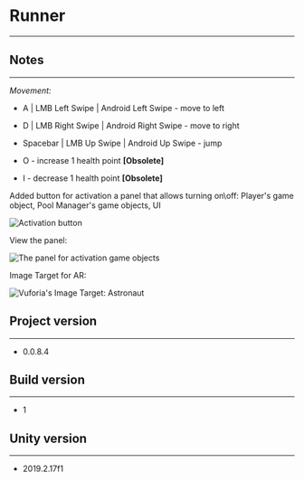 # **Runner**

---

## **Notes**

----

*Movement:*

- A | LMB Left Swipe | Android Left Swipe  - move to left

- D | LMB Right Swipe | Android Right Swipe  - move to right

- Spacebar | LMB Up Swipe | Android Up Swipe  - jump

- O - increase 1 health point **[Obsolete]**

- I - decrease 1 health point **[Obsolete]**

Added button for activation a panel that allows turning on\off: Player's game object, Pool Manager's game objects, UI

![Activation button](../AR/Images/image-20200111054341810.png)

View the panel:

![The panel for activation game objects](../AR/Images/image-20200111060031639.png)

Image Target for AR:

![Vuforia's Image Target: Astronaut](../AR/Images/Vuforia_ImageTarget_Astronaut.jpg)

## **Project version**

----

- 0.0.8.4


## **Build version**

----

- 1

## **Unity version**

----

- 2019.2.17f1
